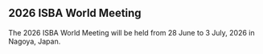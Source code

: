 ## 2026 ISBA World Meeting

The 2026 ISBA World Meeting will be held from 28 June to 3 July, 2026 in Nagoya, Japan.
